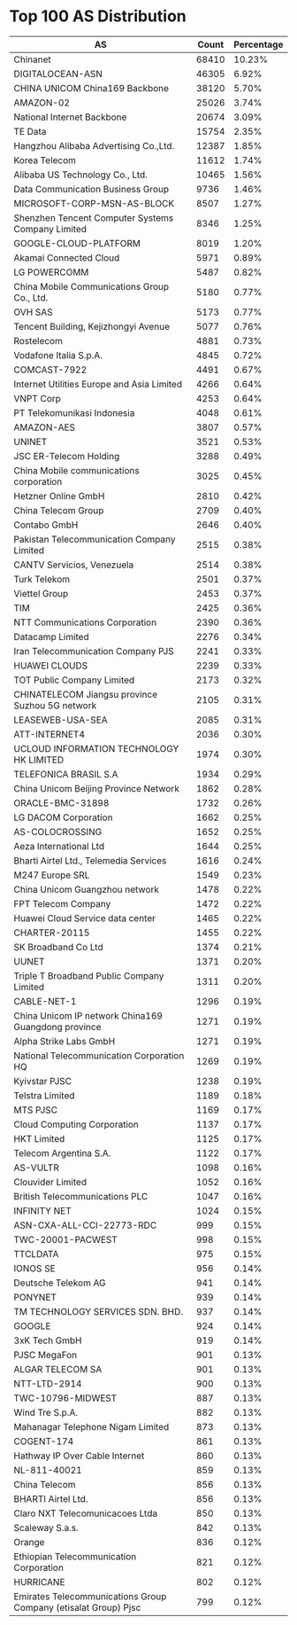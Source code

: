 # Top 100 AS Distribution
| AS | Count | Percentage |
|----|----|----|
| Chinanet | 68410 | 10.23% |
| DIGITALOCEAN-ASN | 46305 | 6.92% |
| CHINA UNICOM China169 Backbone | 38120 | 5.70% |
| AMAZON-02 | 25026 | 3.74% |
| National Internet Backbone | 20674 | 3.09% |
| TE Data | 15754 | 2.35% |
| Hangzhou Alibaba Advertising Co.,Ltd. | 12387 | 1.85% |
| Korea Telecom | 11612 | 1.74% |
| Alibaba US Technology Co., Ltd. | 10465 | 1.56% |
| Data Communication Business Group | 9736 | 1.46% |
| MICROSOFT-CORP-MSN-AS-BLOCK | 8507 | 1.27% |
| Shenzhen Tencent Computer Systems Company Limited | 8346 | 1.25% |
| GOOGLE-CLOUD-PLATFORM | 8019 | 1.20% |
| Akamai Connected Cloud | 5971 | 0.89% |
| LG POWERCOMM | 5487 | 0.82% |
| China Mobile Communications Group Co., Ltd. | 5180 | 0.77% |
| OVH SAS | 5173 | 0.77% |
| Tencent Building, Kejizhongyi Avenue | 5077 | 0.76% |
| Rostelecom | 4881 | 0.73% |
| Vodafone Italia S.p.A. | 4845 | 0.72% |
| COMCAST-7922 | 4491 | 0.67% |
| Internet Utilities Europe and Asia Limited | 4266 | 0.64% |
| VNPT Corp | 4253 | 0.64% |
| PT Telekomunikasi Indonesia | 4048 | 0.61% |
| AMAZON-AES | 3807 | 0.57% |
| UNINET | 3521 | 0.53% |
| JSC ER-Telecom Holding | 3288 | 0.49% |
| China Mobile communications corporation | 3025 | 0.45% |
| Hetzner Online GmbH | 2810 | 0.42% |
| China Telecom Group | 2709 | 0.40% |
| Contabo GmbH | 2646 | 0.40% |
| Pakistan Telecommunication Company Limited | 2515 | 0.38% |
| CANTV Servicios, Venezuela | 2514 | 0.38% |
| Turk Telekom | 2501 | 0.37% |
| Viettel Group | 2453 | 0.37% |
| TIM | 2425 | 0.36% |
| NTT Communications Corporation | 2390 | 0.36% |
| Datacamp Limited | 2276 | 0.34% |
| Iran Telecommunication Company PJS | 2241 | 0.33% |
| HUAWEI CLOUDS | 2239 | 0.33% |
| TOT Public Company Limited | 2173 | 0.32% |
| CHINATELECOM Jiangsu province Suzhou 5G network | 2105 | 0.31% |
| LEASEWEB-USA-SEA | 2085 | 0.31% |
| ATT-INTERNET4 | 2036 | 0.30% |
| UCLOUD INFORMATION TECHNOLOGY HK LIMITED | 1974 | 0.30% |
| TELEFONICA BRASIL S.A | 1934 | 0.29% |
| China Unicom Beijing Province Network | 1862 | 0.28% |
| ORACLE-BMC-31898 | 1732 | 0.26% |
| LG DACOM Corporation | 1662 | 0.25% |
| AS-COLOCROSSING | 1652 | 0.25% |
| Aeza International Ltd | 1644 | 0.25% |
| Bharti Airtel Ltd., Telemedia Services | 1616 | 0.24% |
| M247 Europe SRL | 1549 | 0.23% |
| China Unicom Guangzhou network | 1478 | 0.22% |
| FPT Telecom Company | 1472 | 0.22% |
| Huawei Cloud Service data center | 1465 | 0.22% |
| CHARTER-20115 | 1455 | 0.22% |
| SK Broadband Co Ltd | 1374 | 0.21% |
| UUNET | 1371 | 0.20% |
| Triple T Broadband Public Company Limited | 1311 | 0.20% |
| CABLE-NET-1 | 1296 | 0.19% |
| China Unicom IP network China169 Guangdong province | 1271 | 0.19% |
| Alpha Strike Labs GmbH | 1271 | 0.19% |
| National Telecommunication Corporation HQ | 1269 | 0.19% |
| Kyivstar PJSC | 1238 | 0.19% |
| Telstra Limited | 1189 | 0.18% |
| MTS PJSC | 1169 | 0.17% |
| Cloud Computing Corporation | 1137 | 0.17% |
| HKT Limited | 1125 | 0.17% |
| Telecom Argentina S.A. | 1122 | 0.17% |
| AS-VULTR | 1098 | 0.16% |
| Clouvider Limited | 1052 | 0.16% |
| British Telecommunications PLC | 1047 | 0.16% |
| INFINITY NET | 1024 | 0.15% |
| ASN-CXA-ALL-CCI-22773-RDC | 999 | 0.15% |
| TWC-20001-PACWEST | 998 | 0.15% |
| TTCLDATA | 975 | 0.15% |
| IONOS SE | 956 | 0.14% |
| Deutsche Telekom AG | 941 | 0.14% |
| PONYNET | 939 | 0.14% |
| TM TECHNOLOGY SERVICES SDN. BHD. | 937 | 0.14% |
| GOOGLE | 924 | 0.14% |
| 3xK Tech GmbH | 919 | 0.14% |
| PJSC MegaFon | 901 | 0.13% |
| ALGAR TELECOM SA | 901 | 0.13% |
| NTT-LTD-2914 | 900 | 0.13% |
| TWC-10796-MIDWEST | 887 | 0.13% |
| Wind Tre S.p.A. | 882 | 0.13% |
| Mahanagar Telephone Nigam Limited | 873 | 0.13% |
| COGENT-174 | 861 | 0.13% |
| Hathway IP Over Cable Internet | 860 | 0.13% |
| NL-811-40021 | 859 | 0.13% |
| China Telecom | 856 | 0.13% |
| BHARTI Airtel Ltd. | 856 | 0.13% |
| Claro NXT Telecomunicacoes Ltda | 850 | 0.13% |
| Scaleway S.a.s. | 842 | 0.13% |
| Orange | 836 | 0.12% |
| Ethiopian Telecommunication Corporation | 821 | 0.12% |
| HURRICANE | 802 | 0.12% |
| Emirates Telecommunications Group Company (etisalat Group) Pjsc | 799 | 0.12% |
